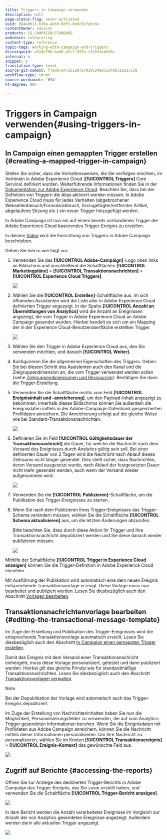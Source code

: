 ```yaml
---
title: Triggers in Campaign verwenden
description: null
page-status-flag: never-activated
uuid: d844d013-b38a-4e69-9df5-0edc01fa9c6e
contentOwner: sauviat
products: SG_CAMPAIGN/STANDARD
audience: integrating
content-type: reference
topic-tags: working-with-campaign-and-triggers
discoiquuid: a524c700-bad6-4fcf-857a-c31bfae4d30c
internal: n
snippet: y
translation-type: tm+mt
source-git-commit: f7adb7a4725129727010c2486ca34bbc2021c539
workflow-type: tm+mt
source-wordcount: '694'
ht-degree: 98%

---
```



# Triggers in Campaign verwenden{#using-triggers-in-campaign}

## In Campaign einen gemappten Trigger erstellen {#creating-a-mapped-trigger-in-campaign}

Stellen Sie sicher, dass die Verhaltensweisen, die Sie verfolgen möchten, im Vorhinein in Adobe Experience Cloud (**[!UICONTROL Triggers]** Core Service) definiert wurden. Weiterführende Informationen finden Sie in der [Dokumentation zur Adobe Experience Cloud](https://docs.adobe.com/content/help/en/core-services/interface/activation/triggers.html). Beachten Sie, dass bei der Definition von Triggern die Alias aktiviert werden müssen. In Adobe Experience Cloud muss für jedes Verhalten (abgebrochener Webseitenbesuch/Formularabbruch, hinzugefügter/entfernter Artikel, abgelaufene Sitzung etc.) ein neuer Trigger hinzugefügt werden.

In Adobe Campaign ist nun ein auf einem bereits vorhandenen Trigger der Adobe Experience Cloud basierendes Trigger-Ereignis zu erstellen.

In diesem [Video](https://helpx.adobe.com/de/marketing-cloud/how-to/email-marketing.html#step-two) wird die Einrichtung von Triggern in Adobe Campaign beschrieben.

Gehen Sie hierzu wie folgt vor:

1. Verwenden Sie das **[!UICONTROL Adobe-Campaign]**-Logo oben links im Bildschirm und anschließend die Schaltflächen **[!UICONTROL Marketingpläne]** > **[!UICONTROL Transaktionsnachrichten]** > **[!UICONTROL Experience Cloud Triggers]**.

   ![](assets/remarketing_1.png)

1. Wählen Sie die **[!UICONTROL Erstellen]**-Schaltfläche aus. Im sich öffnenden Assistenten wird die Liste aller in Adobe Experience Cloud definierten Trigger angezeigt. In der Spalte **[!UICONTROL Anzahl an Übermittlungen von Analytics]** wird die Anzahl an Ereignissen angezeigt, die vom Trigger in Adobe Experience Cloud an Adobe Campaign gesendet wurden. Hierbei handelt es sich um ein Mapping der in der Experience Cloud-Benutzeroberfläche erstellten Trigger.

   ![](assets/remarketing_2.png)

1. Wählen Sie den Trigger in Adobe Experience Cloud aus, den Sie verwenden möchten, und danach **[!UICONTROL Weiter]**.
1. Konfigurieren Sie die allgemeinen Eigenschaften des Triggers. Geben Sie bei diesem Schritt des Assistenten auch den Kanal und die Zielgruppendimension an, die vom Trigger verwendet werden sollen (siehe [Zielgruppendimensionen und Ressourcen](../../automating/using/query.md#targeting-dimensions-and-resources)). Bestätigen Sie dann die Trigger-Erstellung.
1. Verwenden Sie die Schaltfläche rechts vom Feld **[!UICONTROL Ereignisinhalt und -anreicherung]**, um den Payload-Inhalt angezeigt zu bekommen. Innerhalb dieses Bildschirms können Sie außerdem die Ereignisdaten mittels in der Adobe-Campaign-Datenbank gespeicherten Profildaten anreichern. Die Anreicherung erfolgt auf die gleiche Weise wie bei Standard-Transaktionsnachrichten.

   ![](assets/remarketing_3.png)

1. Definieren Sie im Feld **[!UICONTROL Gültigkeitsdauer der Transaktionsnachricht]** die Dauer, für welche die Nachricht nach dem Versand des Ereignisses durch Analytics gültig sein soll. Bei einer definierten Dauer von 2 Tagen wird die Nachricht nach Ablauf dieses Zeitraums nicht länger gesendet. Dies stellt sicher, dass Nachrichten, deren Versand ausgesetzt wurde, nach Ablauf der festgesetzten Dauer nicht mehr gesendet werden, auch wenn der Versand wieder aufgenommen wird.

   ![](assets/remarketing_4.png)

1. Verwenden Sie die **[!UICONTROL Publizieren]**-Schaltfläche, um die Publikation des Trigger-Ereignisses zu starten.
1. Wenn Sie nach dem Publizieren Ihres Trigger-Ereignisses das Trigger-Schema verändern müssen, wählen Sie die Schaltfläche **[!UICONTROL Schema aktualisieren]** aus, um die letzten Änderungen abzurufen.

   Bitte beachten Sie, dass durch diese Aktion Ihr Trigger und Ihre Transaktionsnachricht depubliziert werden und Sie diese danach wieder publizieren müssen.

   ![](assets/remarketing_11.png)

Mithilfe der Schaltfläche **[!UICONTROL Trigger in Experience Cloud anzeigen]** können Sie die Trigger-Definition in Adobe Experience Cloud einsehen.

Mit Ausführung der Publikation wird automatisch eine dem neuen Ereignis entsprechende Transaktionsvorlage erzeugt. Diese Vorlage muss nun bearbeitet und publiziert werden. Lesen Sie diesbezüglich auch den Abschnitt [Vorlagen bearbeiten](../../start/using/marketing-activity-templates.md).

## Transaktionsnachrichtenvorlage bearbeiten  {#editing-the-transactional-message-template}

Im Zuge der Erstellung und Publikation des Trigger-Ereignisses wird die entsprechende Transaktionsvorlage automatisch erstellt. Lesen Sie diesbezüglich auch den Abschnitt [In Campaign einen gemappten Trigger erstellen](#creating-a-mapped-trigger-in-campaign).

Damit das Ereignis mit dem Versand einer Transaktionsnachricht einhergeht, muss diese Vorlage personalisiert, getestet und dann publiziert werden. Hierbei gilt das gleiche Prinzip wie für standardmäßige Transaktionsnachrichten. Lesen Sie diesbezüglich auch den Abschnitt [Transaktionsvorlagen verwalten](../../channels/using/event-transactional-messages.md#personalizing-a-transactional-message).

>[!NOTE]
>
>Bei der Depublikation der Vorlage wird automatisch auch das Trigger-Ereignis depubliziert.

Im Zuge der Erstellung von Nachrichteninhalten haben Sie nun die Möglichkeit, Personalisierungsfelder zu verwenden, die auf vom Analytics-Trigger gesendeten Informationen beruhen. Wenn Sie die Ereignisdaten mit Profildaten aus Adobe Campaign anreichern, können Sie die Nachricht mittels dieser Informationen personalisieren. Um Ihre Nachricht zu personalisieren, wählen Sie im Knoten **[!UICONTROL Transaktionsereignis]** > **[!UICONTROL Ereignis-Kontext]** das gewünschte Feld aus.

![](assets/remarketing_8.png)

## Zugriff auf Berichte {#accessing-the-reports}

Öffnen Sie zur Anzeige des dedizierten Trigger-Berichts in Adobe Campaign das Trigger-Ereignis, das Sie zuvor erstellt haben, und verwenden Sie die Schaltfläche **[!UICONTROL Trigger-Bericht anzeigen]**.

![](assets/remarketing_9.png)

In dem Bericht werden die Anzahl verarbeiteter Ereignisse im Vergleich zur Anzahl der von Analytics gesendeten Ereignisse angezeigt. Außerdem werden darin alle aktuellen Trigger angezeigt.

![](assets/trigger_uc_browse_14.png)

